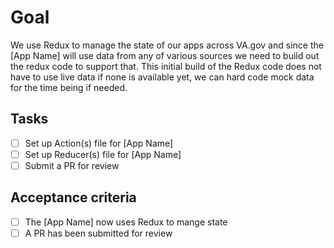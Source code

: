 # Goal
We use Redux to manage the state of our apps across VA.gov and since the [App Name] will use data from any of various sources we need to build out the redux code to support that. This initial build of the Redux code does not have to use live data if none is available yet, we can hard code mock data for the time being if needed.

## Tasks
- [ ] Set up Action(s) file for [App Name]
- [ ] Set up Reducer(s) file for [App Name]
- [ ] Submit a PR for review

## Acceptance criteria
- [ ] The [App Name] now uses Redux to mange state
- [ ] A PR has been submitted for review
